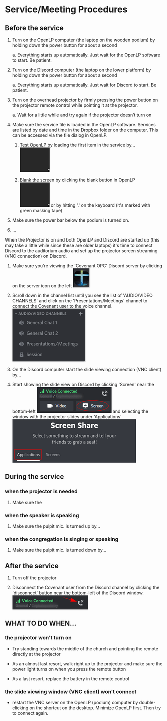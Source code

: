# Service/Meeting Procedures

## Before the service

1. Turn on the OpenLP computer (the laptop on the wooden podium) by holding down the power button for about a second
   
   a. Everything starts up automatically. Just wait for the OpenLP software to start. Be patient.

2. Turn on the Discord computer (the laptop on the lower platform) by holding down the power button for about a second
   
   a. Everything starts up automatically. Just wait for Discord to start. Be patient.

3. Turn on the overhead projector by firmly pressing the power button on the projector remote control while pointing it at the projector.
   
   a. Wait for a little while and try again if the projector doesn’t turn on

4. Make sure the service file is loaded in the OpenLP software. Services are listed by date and time in the Dropbox folder on the computer. This can be accessed via the file dialog in OpenLP.
   
   1. Test OpenLP by loading the first item in the service by...
      ![](images/placeholder.png)
   
   2. Blank the screen by clicking the blank button in OpenLP
      ![](images/placeholder.png)
      or by hitting '.' on the keyboard (it's marked with green masking tape)

5. Make sure the power bar below the podium is turned on.

6. ...

When the Projector is on and both OpenLP and Discord are started up (this may take a little while since these are older laptops) it's time to connect Discord to the auditorium audio and set up the projector screen streaming (VNC connection) on Discord.

1. Make sure you're viewing the 'Covenant OPC' Discord server by clicking on the server icon on the left
   ![](images/server_icon.png)

2. Scroll down in the channel list until you see the list of 'AUDIO/VIDEO CHANNELS' and click on the 'Presentations/Meetings' channel to connect the Covenant user to the voice channel.
   ![](images/connect_voice.png)

3. On the Discord computer start the slide viewing connection (VNC client) by...

4. Start showing the slide view on Discord by clicking 'Screen' near the bottom-left
   ![](images/screenshare_connect.png)
   and selecting the window with the projector slides under 'Applications'
   ![](images/screenshare_chooseapp.png)

## During the service

### when the projector is needed

1. Make sure the 

### when the speaker is speaking

1. Make sure the pulpit mic. is turned up by...

### when the congregation is singing or speaking

1. Make sure the pulpit mic. is turned down by...

## After the service

1. Turn off the projector

2. Disconnect the Covenant user from the Discord channel by clicking the 'disconnect' button near the bottom-left of the Discord window.
   ![](images/disconnect_voice.png)

## WHAT TO DO WHEN...

### the projector won't turn on

- Try standing towards the middle of the church and pointing the remote directly at the projector

- As an almost last resort, walk right up to the projector and make sure the power light turns on when you press the remote button

- As a last resort, replace the battery in the remote control

### the slide viewing window (VNC client) won't connect

- restart the VNC server on the OpenLP (podium) computer by double-clicking on the shortcut on the desktop. Minimize OpenLP first. Then try to connect again.
